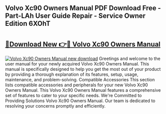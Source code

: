 ## Volvo Xc90 Owners Manual PDF Download Free - Part-LAh User Guide Repair - Service Owner Edition 6XOhT

# <h2><a href="http://bc25217.oget.top/?id=Volvo+Xc90+Owners+Manual">🔗Download New 👉🔴 Volvo Xc90 Owners Manual</a></h2>

[![Volvo Xc90 Owners Manual new download](https://i.imgur.com/5g1atiW.png)](http://bc25217.oget.top/?id=Volvo+Xc90+Owners+Manual)
Greetings and welcome to the user manual for your newly acquired Volvo Xc90 Owners Manual. This manual is specifically designed to help you get the most out of your product by providing a thorough explanation of its features, setup, usage, maintenance, and problem-solving. Compatible Accessories This section lists compatible accessories and peripherals for your new Volvo Xc90 Owners Manual. This Volvo Xc90 Owners Manual features a comprehensive set of features to cater to your specific needs. We're Committed to Providing Solutions Volvo Xc90 Owners Manual. Our team is dedicated to resolving your concerns promptly and efficiently.
